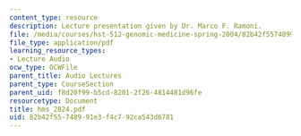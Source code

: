```yaml
---
content_type: resource
description: Lecture presentation given by Dr. Marco F. Ramoni.
file: /media/courses/hst-512-genomic-medicine-spring-2004/82b42f55748991e3f4c792ca543d6781_hms_2824.pdf
file_type: application/pdf
learning_resource_types:
- Lecture Audio
ocw_type: OCWFile
parent_title: Audio Lectures
parent_type: CourseSection
parent_uid: f8d20f99-b5cd-8201-2f26-4814481d96fe
resourcetype: Document
title: hms_2824.pdf
uid: 82b42f55-7489-91e3-f4c7-92ca543d6781
---
```

